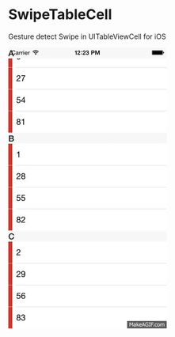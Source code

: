 # SwipeTableCell
Gesture detect Swipe in UITableViewCell for iOS

<img src="https://github.com/clasik/SwipeTableCell/blob/master/image.gif" alt="SwipeTableCell Screenshot" width="320" height="568" />